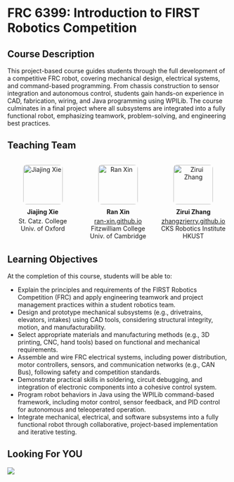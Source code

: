 # FRC 6399: Introduction to FIRST Robotics Competition

## **Course Description**

This project-based course guides students through the full development of a competitive FRC robot, covering mechanical design, electrical systems, and command-based programming. From chassis construction to sensor integration and autonomous control, students gain hands-on experience in CAD, fabrication, wiring, and Java programming using WPILib. The course culminates in a final project where all subsystems are integrated into a fully functional robot, emphasizing teamwork, problem-solving, and engineering best practices.

## **Teaching Team**

<div class="team-container" style="display: flex; justify-content: space-between; flex-wrap: wrap; margin: 2rem 0;">
  <div class="team-member" style="text-align: center; width: 32%; display: flex; flex-direction: column; align-items: center;">
    <img src="/icon/shit.png" alt="Jiajing Xie" style="height: 90px; width: 90px; object-fit: contain; border-radius: 8px;" />
    <h4 style="margin: 0.5rem 0 0.2rem 0;">Jiajing Xie</h4>
    <p style="margin: 0; text-align: center;">
      St. Catz. College<br>Univ. of Oxford
    </p>
  </div>

  <div class="team-member" style="text-align: center; width: 32%; display: flex; flex-direction: column; align-items: center;">
    <img src="/icon/ranxin.jpg" alt="Ran Xin" style="height: 90px; width: 90px; object-fit: contain; border-radius: 8px;" />
    <h4 style="margin: 0.5rem 0 0.2rem 0;">Ran Xin</h4>
    <p style="margin: 0; text-align: center;">
      <a href="https://ran-xin.github.io" target="_blank">ran-xin.github.io</a><br />
      Fitzwilliam College<br>Univ. of Cambridge
    </p>
  </div>

  <div class="team-member" style="text-align: center; width: 32%; display: flex; flex-direction: column; align-items: center;">
    <img src="/icon/jerry.jpg" alt="Zirui Zhang" style="height: 90px; width: 90px; object-fit: contain; border-radius: 8px;" />
    <h4 style="margin: 0.5rem 0 0.2rem 0;">Zirui Zhang</h4>
    <p style="margin: 0; text-align: center;">
      <a href="https://zhangzrjerry.github.io" target="_blank">zhangzrjerry.github.io</a><br />
      CKS Robotics Institute<br> HKUST
    </p>
  </div>
</div>

## **Learning Objectives**

At the completion of this course, students will be able to:

- Explain the principles and requirements of the FIRST Robotics Competition (FRC) and apply engineering teamwork and project management practices within a student robotics team.
- Design and prototype mechanical subsystems (e.g., drivetrains, elevators, intakes) using CAD tools, considering structural integrity, motion, and manufacturability.
- Select appropriate materials and manufacturing methods (e.g., 3D printing, CNC, hand tools) based on functional and mechanical requirements.
- Assemble and wire FRC electrical systems, including power distribution, motor controllers, sensors, and communication networks (e.g., CAN Bus), following safety and competition standards.
- Demonstrate practical skills in soldering, circuit debugging, and integration of electronic components into a cohesive control system.
- Program robot behaviors in Java using the WPILib command-based framework, including motor control, sensor feedback, and PID control for autonomous and teleoperated operation.
- Integrate mechanical, electrical, and software subsystems into a fully functional robot through collaborative, project-based implementation and iterative testing.

## Looking For YOU

![](/image/teaser.jpg)

